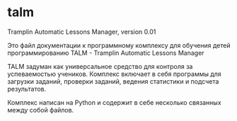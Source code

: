 # talm
Tramplin Automatic Lessons Manager, version 0.01

Это файл документации к программному комплексу для обучения детей программированию TALM - Tramplin Automatic Lessons Manager

TALM задуман как универсальное средство для контроля за успеваемостью учеников. Комплекс включает в себя программы для загрузки заданий, проверки заданий, ведения статистики и подсчета результатов.

Комплекс написан на Python и содержит в себе несколько связанных между собой файлов. 

